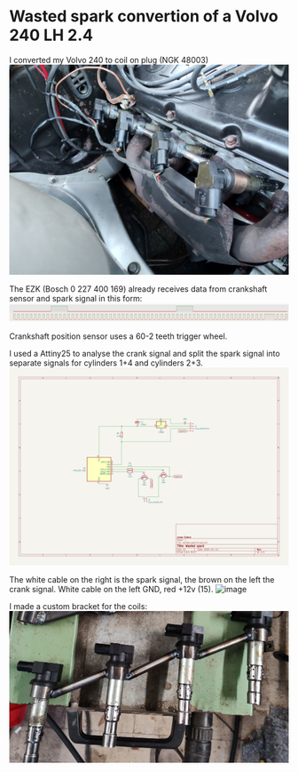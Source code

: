 # Wasted spark convertion of a Volvo 240 LH 2.4

I converted my Volvo 240 to coil on plug (NGK 48003)
![image](images/engine-bay.jpg)

The EZK (Bosch 0 227 400 169) already receives data from crankshaft sensor and spark signal in this form:
![image](images/logic-analyzer.png)

Crankshaft position sensor uses a 60-2 teeth trigger wheel.

I used a Attiny25 to analyse the crank signal and split the spark signal into separate signals for cylinders 1+4 and cylinders 2+3.
![image](images/schematic.png)

The white cable on the right is the spark signal, the brown on the left the crank signal. White cable on the left GND, red +12v (15).
![image](images/ezk.jpg)

I made a custom bracket for the coils:
![image](images/spark-coil-bracket.jpg)
